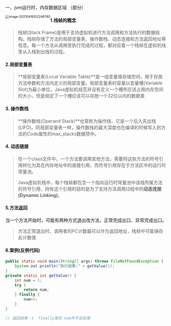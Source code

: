 一、jvm运行时，内存数据区域 （部分）

<img src="https://gitee.com/liuzihao169/pic/raw/master/image/image-20210416102248780.png" alt="image-20210416102248780" style="zoom:70%;float:left" />

#### 1.**栈帧的概念**

> 栈帧(Stack Frame)是用于支持虚拟机进行方法调用和方法执行的数据结构。栈帧存储了方法的局部变量表、操作数栈、动态连接和方法返回地址等信息。每一个方法从调用至执行完成的过程，都对应着一个栈帧在虚拟机栈里从入栈到出栈的过程。

#### 2.局部变量表

> **局部变量表(Local Variable Table)**是一组变量值存储空间，用于存放方法参数和方法内定义的局部变量。局部变量表的容量以变量槽(Variable Slot)为最小单位，Java虚拟机规范并没有定义一个槽所应该占用内存空间的大小，但是规定了一个槽应该可以存放一个32位以内的数据类

#### 3. 操作数栈

> **操作数栈(Operand Stack)**也常称为操作栈，它是一个后入先出栈(LIFO)。同局部变量表一样，操作数栈的最大深度也在编译的时候写入到方法的Code属性的max_stacks数据项中。

#### 4. 动态链接

> 在一个class文件中，一个方法要调用其他方法，需要将这些方法的符号引用转化为其在内存地址中的直接引用，而符号引用存在于方法区中的运行时常量池。
>
> Java虚拟机栈中，每个栈帧都包含一个指向运行时常量池中该栈所属方法的符号引用，持有这个引用的目的是为了支持方法调用过程中的**动态连接(Dynamic Linking)**。

#### 5.方法返回

当一个方法开始时，可能有两种方式退出改方法，正常完成出口、异常完成出口。

> 方法正常退出时，调用者的PC计数器可以作为返回地址，栈帧中可能保存此计数值

#### 6.案例(反例代码)

```java
public static void main(String[] args) throws FileNotFoundException {
    System.out.println("执行结果:" + getValue());
}
private static int getValue() {
    int num = 1;
    try {
        return num;
    } finally {
        num++;
    }
}

// 返回结果：1  finally里的 num并不会处理
```

